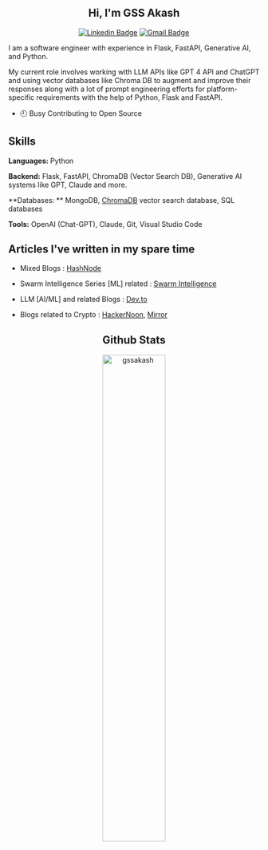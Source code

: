 <div align="center">

## Hi, I'm GSS Akash

[![Linkedin Badge](https://img.shields.io/badge/-gssakash-blue?style=flat-square&logo=Linkedin&logoColor=white&link=https://www.linkedin.com/in/gssakash/)](https://www.linkedin.com/in/gssakash/) [![Gmail Badge](https://img.shields.io/badge/-gssakash@gmail.com-c14438?style=flat-square&logo=Gmail&logoColor=white&link=mailto:gssakash@gmail.com)](mailto:gssakash@gmail.com)

</div>

<div align="left">

I am a software engineer with experience in Flask, FastAPI, Generative AI, and Python.

My current role involves working with LLM APIs like GPT 4 API and ChatGPT and using vector databases like Chroma DB to augment and improve their responses along with a lot of prompt engineering efforts for platform-specific requirements with the help of Python, Flask and FastAPI.

</div>

- 🕘 Busy Contributing to Open Source

## Skills

**Languages:** Python

**Backend:** Flask, FastAPI, ChromaDB (Vector Search DB), Generative AI systems like GPT, Claude and more.

**Databases: ** MongoDB, [ChromaDB](trychroma.com) vector search database, SQL databases

**Tools:** OpenAI (Chat-GPT), Claude, Git, Visual Studio Code

## Articles I've written in my spare time

- Mixed Blogs : [HashNode](https://gssakash.hashnode.dev/)
- Swarm Intelligence Series [ML] related : [Swarm Intelligence](https://gssakash.hashnode.dev/series/swarm-algorithms)

- LLM [AI/ML] and related Blogs : [Dev.to](https://dev.to/gssakash)
- Blogs related to Crypto : [HackerNoon](https://hackernoon.com/u/gssakash), 
[Mirror](https://mirror.xyz/0x14dC79964da2C08b23698B3D3cc7Ca32193d9955)

<div align="center">

## Github Stats  

<img src="https://github-readme-stats.vercel.app/api?username=gssakash&theme=radical&show_icons=true" alt="gssakash" width="50%"/>

</div>
